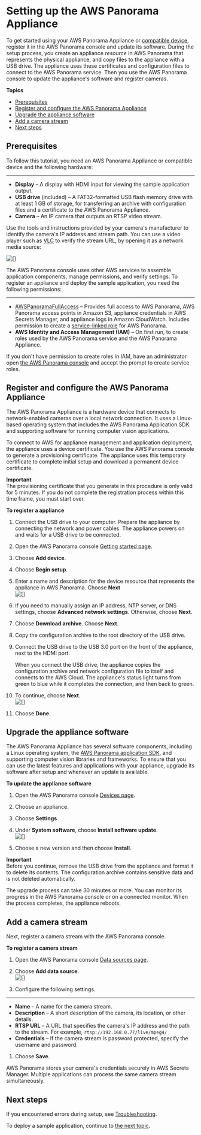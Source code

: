 # Setting up the AWS Panorama Appliance<a name="gettingstarted-setup"></a>

To get started using your AWS Panorama Appliance or [compatible device](gettingstarted-concepts.md#gettingstarted-concepts-devices), register it in the AWS Panorama console and update its software\. During the setup process, you create an appliance *resource* in AWS Panorama that represents the physical appliance, and copy files to the appliance with a USB drive\. The appliance uses these certificates and configuration files to connect to the AWS Panorama service\. Then you use the AWS Panorama console to update the appliance's software and register cameras\.

**Topics**
+ [Prerequisites](#gettingstarted-prerequisites)
+ [Register and configure the AWS Panorama Appliance](#gettingstarted-device)
+ [Upgrade the appliance software](#gettingstarted-upgrade)
+ [Add a camera stream](#gettingstarted-setup-camera)
+ [Next steps](#gettingstarted-setup-nextsteps)

## Prerequisites<a name="gettingstarted-prerequisites"></a>

To follow this tutorial, you need an AWS Panorama Appliance or compatible device and the following hardware:

****
+ **Display** – A display with HDMI input for viewing the sample application output\.
+ **USB drive** \(included\) – A FAT32\-formatted USB flash memory drive with at least 1 GB of storage, for transferring an archive with configuration files and a certificate to the AWS Panorama Appliance\.
+ **Camera** – An IP camera that outputs an RTSP video stream\.

Use the tools and instructions provided by your camera's manufacturer to identify the camera's IP address and stream path\. You can use a video player such as [VLC](https://www.videolan.org/) to verify the stream URL, by opening it as a network media source:

![\[\]](http://docs.aws.amazon.com/panorama/latest/dev/images/vlc-stream.png)

The AWS Panorama console uses other AWS services to assemble application components, manage permissions, and verify settings\. To register an appliance and deploy the sample application, you need the following permissions:

****
+ [AWSPanoramaFullAccess](https://console.aws.amazon.com/iam/home#/policies/arn:aws:iam::aws:policy/AWSPanoramaFullAccess) – Provides full access to AWS Panorama, AWS Panorama access points in Amazon S3, appliance credentials in AWS Secrets Manager, and appliance logs in Amazon CloudWatch\. Includes permission to create a [service\-linked role](permissions-services.md) for AWS Panorama\.
+ **AWS Identity and Access Management \(IAM\)** – On first run, to create roles used by the AWS Panorama service and the AWS Panorama Appliance\.

If you don't have permission to create roles in IAM, have an administrator open [the AWS Panorama console](https://console.aws.amazon.com/panorama/home) and accept the prompt to create service roles\.

## Register and configure the AWS Panorama Appliance<a name="gettingstarted-device"></a>

The AWS Panorama Appliance is a hardware device that connects to network\-enabled cameras over a local network connection\. It uses a Linux\-based operating system that includes the AWS Panorama Application SDK and supporting software for running computer vision applications\.

To connect to AWS for appliance management and application deployment, the appliance uses a device certificate\. You use the AWS Panorama console to generate a provisioning certificate\. The appliance uses this temporary certificate to complete initial setup and download a permanent device certificate\.

**Important**  
The provisioning certificate that you generate in this procedure is only valid for 5 minutes\. If you do not complete the registration process within this time frame, you must start over\.

**To register a appliance**

1. Connect the USB drive to your computer\. Prepare the appliance by connecting the network and power cables\. The appliance powers on and waits for a USB drive to be connected\.

1. Open the AWS Panorama console [Getting started page](https://console.aws.amazon.com/panorama/home#getting-started)\.

1. Choose **Add device**\.

1. Choose **Begin setup**\.

1. Enter a name and description for the device resource that represents the appliance in AWS Panorama\. Choose **Next**  
![\[\]](http://docs.aws.amazon.com/panorama/latest/dev/images/setup-name.png)

1. If you need to manually assign an IP address, NTP server, or DNS settings, choose **Advanced network settings**\. Otherwise, choose **Next**\.

1. Choose **Download archive**\. Choose **Next**\.

1. Copy the configuration archive to the root directory of the USB drive\.

1. Connect the USB drive to the USB 3\.0 port on the front of the appliance, next to the HDMI port\.

   When you connect the USB drive, the appliance copies the configuration archive and network configuration file to itself and connects to the AWS Cloud\. The appliance's status light turns from green to blue while it completes the connection, and then back to green\.

1. To continue, choose **Next**\.  
![\[\]](http://docs.aws.amazon.com/panorama/latest/dev/images/setup-poweron.png)

1. Choose **Done**\.

## Upgrade the appliance software<a name="gettingstarted-upgrade"></a>

The AWS Panorama Appliance has several software components, including a Linux operating system, the [AWS Panorama application SDK](applications-panoramasdk.md), and supporting computer vision libraries and frameworks\. To ensure that you can use the latest features and applications with your appliance, upgrade its software after setup and whenever an update is available\.

**To update the appliance software**

1. Open the AWS Panorama console [Devices page](https://console.aws.amazon.com/panorama/home#devices)\.

1. Choose an appliance\.

1. Choose **Settings**

1. Under **System software**, choose **Install software update**\.  
![\[\]](http://docs.aws.amazon.com/panorama/latest/dev/images/setup-upgrade.png)

1. Choose a new version and then choose **Install**\.

**Important**  
Before you continue, remove the USB drive from the appliance and format it to delete its contents\. The configuration archive contains sensitive data and is not deleted automatically\.

The upgrade process can take 30 minutes or more\. You can monitor its progress in the AWS Panorama console or on a connected monitor\. When the process completes, the appliance reboots\.

## Add a camera stream<a name="gettingstarted-setup-camera"></a>

Next, register a camera stream with the AWS Panorama console\.

**To register a camera stream**

1. Open the AWS Panorama console [Data sources page](https://console.aws.amazon.com/panorama/home#data-sources)\.

1. Choose **Add data source**\.  
![\[\]](http://docs.aws.amazon.com/panorama/latest/dev/images/setup-addstream.png)

1. Configure the following settings\.

****
   + **Name** – A name for the camera stream\.
   + **Description** – A short description of the camera, its location, or other details\.
   + **RTSP URL** – A URL that specifies the camera's IP address and the path to the stream\. For example, `rtsp://192.168.0.77/live/mpeg4/`
   + **Credentials** – If the camera stream is password protected, specify the username and password\.

1. Choose **Save**\.

 AWS Panorama stores your camera's credentials securely in AWS Secrets Manager\. Multiple applications can process the same camera stream simultaneously\.

## Next steps<a name="gettingstarted-setup-nextsteps"></a>

If you encountered errors during setup, see [Troubleshooting](panorama-troubleshooting.md)\.

To deploy a sample application, continue to [the next topic](gettingstarted-deploy.md)\.